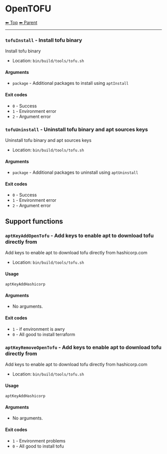 # OpenTOFU

<!-- TEMPLATE header 2 -->
[⬅ Top](index.md) [⬅ Parent ](../index.md)
<hr />

### `tofuInstall` - Install tofu binary

Install tofu binary

- Location: `bin/build/tools/tofu.sh`

#### Arguments

- `package` - Additional packages to install using `aptInstall`

#### Exit codes

- `0` - Success
- `1` - Environment error
- `2` - Argument error
### `tofuUninstall` - Uninstall tofu binary and apt sources keys

Uninstall tofu binary and apt sources keys

- Location: `bin/build/tools/tofu.sh`

#### Arguments

- `package` - Additional packages to uninstall using `aptUninstall`

#### Exit codes

- `0` - Success
- `1` - Environment error
- `2` - Argument error

## Support functions

### `aptKeyAddOpenTofu` - Add keys to enable apt to download tofu directly from

Add keys to enable apt to download tofu directly from hashicorp.com

- Location: `bin/build/tools/tofu.sh`

#### Usage

    aptKeyAddHashicorp
    

#### Arguments

- No arguments.

#### Exit codes

- `1` - if environment is awry
- `0` - All good to install terraform
### `aptKeyRemoveOpenTofu` - Add keys to enable apt to download tofu directly from

Add keys to enable apt to download tofu directly from hashicorp.com

- Location: `bin/build/tools/tofu.sh`

#### Usage

    aptKeyAddHashicorp
    

#### Arguments

- No arguments.

#### Exit codes

- `1` - Environment problems
- `0` - All good to install tofu
